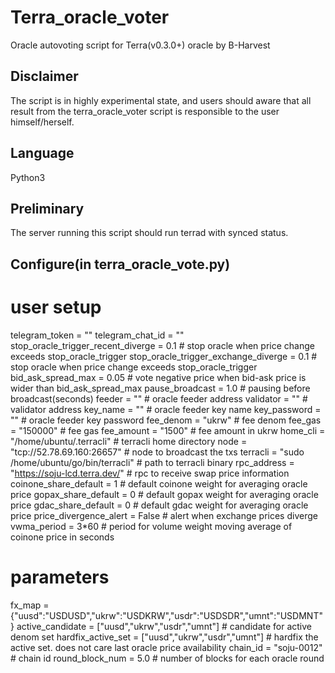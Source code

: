 # Terra_oracle_voter
Oracle autovoting script for Terra(v0.3.0+) oracle by B-Harvest

## Disclaimer
The script is in highly experimental state, and users should aware that all result from the terra_oracle_voter script is responsible to the user himself/herself.

## Language
Python3

## Preliminary
The server running this script should run terrad with synced status.

## Configure(in terra_oracle_vote.py)
# user setup
telegram_token = ""
telegram_chat_id = ""
stop_oracle_trigger_recent_diverge = 0.1 # stop oracle when price change exceeds stop_oracle_trigger
stop_oracle_trigger_exchange_diverge = 0.1 # stop oracle when price change exceeds stop_oracle_trigger
bid_ask_spread_max = 0.05 # vote negative price when bid-ask price is wider than bid_ask_spread_max
pause_broadcast = 1.0 # pausing before broadcast(seconds)
feeder = "" # oracle feeder address
validator = "" # validator address
key_name = "" # oracle feeder key name
key_password = "" # oracle feeder key password
fee_denom = "ukrw" # fee denom
fee_gas = "150000" # fee gas
fee_amount = "1500" # fee amount in ukrw
home_cli = "/home/ubuntu/.terracli" # terracli home directory
node = "tcp://52.78.69.160:26657" # node to broadcast the txs
terracli = "sudo /home/ubuntu/go/bin/terracli" # path to terracli binary
rpc_address = "https://soju-lcd.terra.dev/" # rpc to receive swap price information
coinone_share_default = 1 # default coinone weight for averaging oracle price
gopax_share_default = 0 # default gopax weight for averaging oracle price
gdac_share_default = 0 # default gdac weight for averaging oracle price
price_divergence_alert = False # alert when exchange prices diverge
vwma_period = 3*60 # period for volume weight moving average of coinone price in seconds

# parameters
fx_map = {"uusd":"USDUSD","ukrw":"USDKRW","usdr":"USDSDR","umnt":"USDMNT"}
active_candidate = ["uusd","ukrw","usdr","umnt"] # candidate for active denom set
hardfix_active_set = ["uusd","ukrw","usdr","umnt"] # hardfix the active set. does not care last oracle price availability
chain_id = "soju-0012" # chain id
round_block_num = 5.0 # number of blocks for each oracle round
